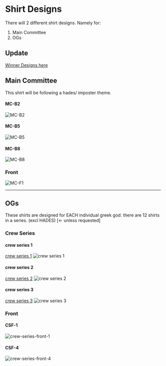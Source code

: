 # Shirt Designs

There will 2 different shirt designs. Namely for:
1. Main Committee
2. OGs


## Update
[Winner Designs here](./winners)


## Main Committee
This shirt will be following a hades/ imposter theme.

#### MC-B2

![MC-B2](./drafts/MC-B/MC-B2.jpg)

#### MC-B5

![MC-B5](./drafts/MC-B/MC-B5.jpg)

#### MC-B8

![MC-B8](./drafts/MC-B/MC-B8.jpg)

### Front

![MC-F1](./drafts/Front/MC-F1.jpg)

---

## OGs
These shirts are designed for EACH individual greek god. there are 12 shirts in a series. (excl HADES) [<- unless requested]

### Crew Series

#### crew series 1
[crew series 1](./crew-series-1)
![crew series 1](./drafts/crew-series-1/12-ZEUS.png)

#### crew series 2
[crew series 2](./crew-series-2)
![crew series 2](./drafts/crew-series-2/12-ZEUS.png)

#### crew series 3
[crew series 3](./crew-series-3)
![crew series 3](./drafts/crew-series-3/12-ZEUS.png)

### Front
#### CSF-1
![crew-series-front-1](./drafts/crew-series-front/csf-1.png)

#### CSF-4
![crew-series-front-4](./drafts/crew-series-front/csf-4.png)

